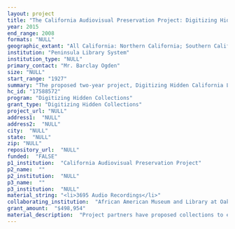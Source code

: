 ```yaml
--- 
layout: project 
title: "The California Audiovisual Preservation Project: Digitizing Hidden California Light and Sound"
year: 2015
end_range: 2008
formats: "NULL"
geographic_extant: "All California: Northern California; Southern California; Sierra; Eastern Sierra; Death Valley; San Joaquin Valley; Central Valley; Mendocino; Davis; San Francisco Bay Area; Sacramento; Los Angeles; Pasadena; San Diego"
institution: "Peninsula Library System"
institution_type: "NULL"
primary_contact: "Mr. Barclay Ogden"
size: "NULL"
start_range: "1927"
summary: "The proposed two-year project, Digitizing Hidden California Light and Sound will continue to build a unique reference and research resource called the California Light and Sound (CLS) collection, a collection of over 3,500 endangered, historically significant, audiovisual recordings of Californiana. To grow, enrich and complete a comprehensive collection in the making, the CAVPP proposes to digitize, preserve, and make available online 4,316 hidden audio, film and video recordings representing 21 collections from 16 partner archives, libraries and museums. Digitization of analog, obsolete, media is critical to enable access and save the content from oblivion, and will support research, teaching, and learning across a broad array of disciplines, including science, social science, political science, women's studies, Native American studies, African-American studies, Asian-American studies, urban studies, environmental studies, cultural studies, sociocultural anthropology, ethnomusicology, technology, religion, the visual arts, and media studies."
hc_id: "17588572"
program: "Digitizing Hidden Collections"
grant_type: "Digitizing Hidden Collections"
project_url: "NULL"
address1:  "NULL"
address2:  "NULL"
city:  "NULL"
state:  "NULL"
zip: "NULL"
repository_url:  "NULL"
funded:  "FALSE"
p1_institution:  "California Audiovisual Preservation Project"
p2_name:  ""
p2_institution:  "NULL"
p3_name:  ""
p3_institution:  "NULL"
material_string: "<li>3695 Audio Recordings</li>"
collaborating_institution:  "African American Museum and Library at Oakland; California Academy of Sciences; California Historical Society; California Institute of Technology Archives; California State University, Bakersfield; California State University, Sacramento; California State University, Fresno, Special Collections Research Center; Center for Sacramento History; Eastern California Museum; Hoover Institution Archives, Stanford University; Labor Archives and Research Center, California State University, San Francisco; Oakland Museum of California; San Diego Air and Space Museum; Stanford University Libraries; University of California, Davis Library; University of California, Los Angeles, Ethnomusicology Archive"
grant_amount:  "$498,954"
material_description:  "Project partners have proposed collections to enrich the CLS collection that develop critical themes of the state's, and the country's, rapid development from the early 20th to the early 21st century: \n\n\n\nImmigration and settlement. Eastern California Museum and California State University, Bakersfield nominated collections of regional oral histories that cover historic events, issues and culture, including construction of the Los Angeles Aqueduct, Japanese-American internment, and culture of Paiute and Timbisha-Shoshone Native Americans. \n\n\n\nIndustry. The San Diego Air and Space Museum nominated interviews with Charles Lindbergh as well as oral histories of \"The Greatest Generation,\"  of men and women who worked in San Diego's aerospace factories during WWII. Stanford University Libraries nominated a series of lectures featuring Silicon Valley computer professionals who influenced the direction of technology well beyond California. \n\n\n\nPolitics. Hoover Institution nominated a series of governor Ronald Reagan's press conference-style meetings with California high school students. California Historical Society's The American Civil Liberties Union of Northern California records include ACLU-related clips from news reports, press conferences, and community forums, documenting efforts to protect individual liberties in California.\n\n\n\nEnvironmentalism. The California Academy of Science's Olmstead Collection documents natural areas including the Sierra, Mt. Diablo, and Jug Handle State Natural Reserve, footage taken by conservationist John Olmstead.\n\n\n\nReligion. California Historical Society's [Additions to] Peoples Temple Records include never-before-seen film and video from the Peoples Temple Publications Department.\n\n\n\nArt and culture. The Oakland Museum of California nominated a collection of prominent artist interviews and lectures with Ansel Adams, Paul Taylor, Edith Hamlin, and Roger Sturtevant. The Ethnomusicology Archive nominated interviews and performances with Don Ellis, noted jazz musician and performer that document his musical career and the West Coast jazz scene. \n\n\n\nThese and many more recordings will be digitized; please see ProjectPlanAppendix.xlsx for a list of collections proposed for this project."
---
```

